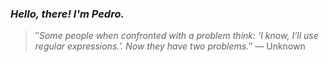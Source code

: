 ### *Hello, there! I'm Pedro.*
> ″*Some people when confronted with a problem think: ‘I know, I’ll use regular expressions.’. Now they have two problems.*″
 — Unknown
